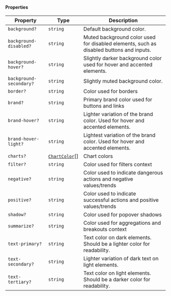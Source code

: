 #### Properties

| Property                                                  | Type                                                 | Description                                                                             |
| --------------------------------------------------------- | ---------------------------------------------------- | --------------------------------------------------------------------------------------- |
| <a id="background"></a> `background?`                     | `string`                                             | Default background color.                                                               |
| <a id="background-disabled"></a> `background-disabled?`   | `string`                                             | Muted background color used for disabled elements, such as disabled buttons and inputs. |
| <a id="background-hover"></a> `background-hover?`         | `string`                                             | Slightly darker background color used for hover and accented elements.                  |
| <a id="background-secondary"></a> `background-secondary?` | `string`                                             | Slightly muted background color.                                                        |
| <a id="border"></a> `border?`                             | `string`                                             | Color used for borders                                                                  |
| <a id="brand"></a> `brand?`                               | `string`                                             | Primary brand color used for buttons and links                                          |
| <a id="brand-hover"></a> `brand-hover?`                   | `string`                                             | Lighter variation of the brand color. Used for hover and accented elements.             |
| <a id="brand-hover-light"></a> `brand-hover-light?`       | `string`                                             | Lightest variation of the brand color. Used for hover and accented elements.            |
| <a id="charts"></a> `charts?`                             | [`ChartColor`](./api_html/internal/ChartColor.md)\[] | Chart colors                                                                            |
| <a id="filter"></a> `filter?`                             | `string`                                             | Color used for filters context                                                          |
| <a id="negative"></a> `negative?`                         | `string`                                             | Color used to indicate dangerous actions and negative values/trends                     |
| <a id="positive"></a> `positive?`                         | `string`                                             | Color used to indicate successful actions and positive values/trends                    |
| <a id="shadow"></a> `shadow?`                             | `string`                                             | Color used for popover shadows                                                          |
| <a id="summarize"></a> `summarize?`                       | `string`                                             | Color used for aggregations and breakouts context                                       |
| <a id="text-primary"></a> `text-primary?`                 | `string`                                             | Text color on dark elements. Should be a lighter color for readability.                 |
| <a id="text-secondary"></a> `text-secondary?`             | `string`                                             | Lighter variation of dark text on light elements.                                       |
| <a id="text-tertiary"></a> `text-tertiary?`               | `string`                                             | Text color on light elements. Should be a darker color for readability.                 |
